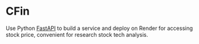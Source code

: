 # CFin

Use Python [FastAPI](https://fastapi.tiangolo.com) to build a service and deploy on Render for accessing stock price, convenient for research stock tech analysis.
